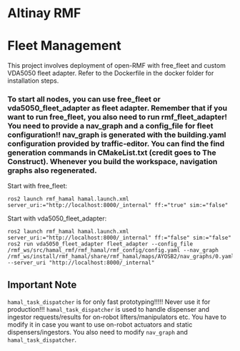# Altinay RMF
# Fleet Management

This project involves deployment of open-RMF with free_fleet and custom VDA5050 fleet adapter. Refer to the Dockerfile in the docker folder for installation steps.

### To start all nodes, you can use free_fleet or vda5050_fleet_adapter as fleet adapter. Remember that if you want to run free_fleet, you also need to run rmf_fleet_adapter! You need to provide a nav_graph and a config_file for fleet configuration!! nav_graph is generated with the building.yaml configuration provided by traffic-editor. You can find the find generation commands in CMakeList.txt (credit goes to The Construct). Whenever you build the workspace, navigation graphs also regenerated.

Start with free_fleet:
```
ros2 launch rmf_hamal hamal.launch.xml  server_uri:="http://localhost:8000/_internal" ff:="true" sim:="false"
```

Start with vda5050_fleet_adapter:
```
ros2 launch rmf_hamal hamal.launch.xml  server_uri:="http://localhost:8000/_internal" ff:="false" sim:="false"
ros2 run vda5050_fleet_adapter fleet_adapter --config_file /rmf_ws/src/hamal_rmf/rmf_hamal/rmf_config/config.yaml --nav_graph /rmf_ws/install/rmf_hamal/share/rmf_hamal/maps/AYOSB2/nav_graphs/0.yaml --server_uri "http://localhost:8000/_internal"
```

## Important Note

`hamal_task_dispatcher` is for only fast prototyping!!!!! Never use it for production!!! `hamal_task_dispatcher` is used to handle dispenser and ingestor requests/results for on-robot lifters/manipulators etc. You have to modify it in case you want to use on-robot actuators and static dispensers/ingestors. You also need to modify `nav_graph` and `hamal_task_dispatcher`.
